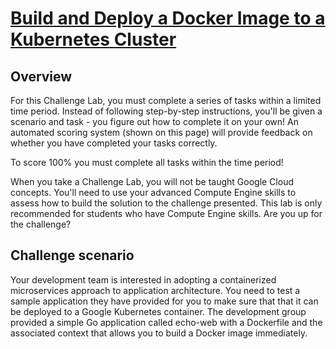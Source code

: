 # [Build and Deploy a Docker Image to a Kubernetes Cluster](https://www.qwiklabs.com/focuses/1738?parent=catalog)

## Overview

For this Challenge Lab, you must complete a series of tasks within a limited time period. Instead of following step-by-step instructions, you'll be given a scenario and task - you figure out how to complete it on your own! An automated scoring system (shown on this page) will provide feedback on whether you have completed your tasks correctly.

To score 100% you must complete all tasks within the time period!

When you take a Challenge Lab, you will not be taught Google Cloud concepts. You'll need to use your advanced Compute Engine skills to assess how to build the solution to the challenge presented. This lab is only recommended for students who have Compute Engine skills. Are you up for the challenge?

## Challenge scenario

Your development team is interested in adopting a containerized microservices approach to application architecture. You need to test a sample application they have provided for you to make sure that that it can be deployed to a Google Kubernetes container. The development group provided a simple Go application called echo-web with a Dockerfile and the associated context that allows you to build a Docker image immediately.
